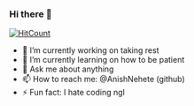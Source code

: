 ### Hi there 👋

 [![HitCount](https://hits.dwyl.com/AnishNehete/AnishNehete.svg?style=flat-square&show=unique)](http://hits.dwyl.com/AnishNehete/AnishNehete)

- 🔭 I’m currently working on taking rest
- 🌱 I’m currently learning on how to be patient
- 💬 Ask me about anything
- 📫 How to reach me: @AnishNehete (github)
- ⚡ Fun fact: I hate coding ngl

